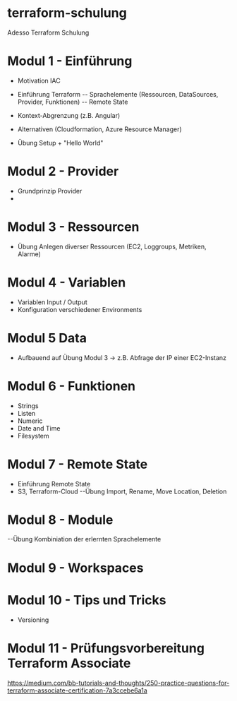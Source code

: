# terraform-schulung
Adesso Terraform Schulung

# Modul 1 - Einführung 
- Motivation IAC
- Einführung Terraform 
-- Sprachelemente (Ressourcen, DataSources, Provider, Funktionen)
-- Remote State
- Kontext-Abgrenzung (z.B. Angular)
- Alternativen (Cloudformation, Azure Resource Manager)

- Übung Setup + "Hello World"


# Modul 2 - Provider
- Grundprinzip Provider
- 

# Modul 3 - Ressourcen
- Übung Anlegen diverser Ressourcen (EC2, Loggroups, Metriken, Alarme)


# Modul 4 - Variablen
- Variablen Input / Output
- Konfiguration verschiedener Environments


# Modul 5 Data
- Aufbauend auf Übung Modul 3 -> z.B. Abfrage der IP einer EC2-Instanz

# Modul 6 - Funktionen
- Strings
- Listen
- Numeric
- Date and Time
- Filesystem


# Modul 7 - Remote State
- Einführung Remote State
- S3, Terraform-Cloud
--Übung Import, Rename, Move Location, Deletion 

# Modul 8 - Module
--Übung Kombiniation der erlernten Sprachelemente

# Modul 9 - Workspaces

# Modul 10 - Tips und Tricks
- Versioning

# Modul 11 - Prüfungsvorbereitung Terraform Associate
https://medium.com/bb-tutorials-and-thoughts/250-practice-questions-for-terraform-associate-certification-7a3ccebe6a1a
